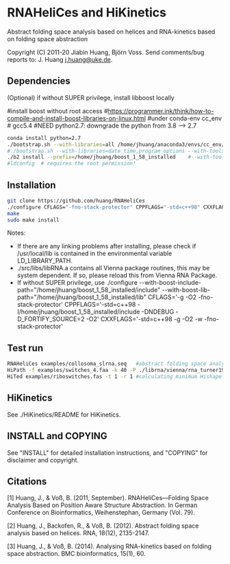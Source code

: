# RNAHeliCes and HiKinetics
Abstract folding space analysis based on helices and RNA-kinetics based on folding space abstraction

Copyright (C) 2011-20 Jiabin Huang, Björn Voss.
Send comments/bug reports to: J. Huang <j.huang@uke.de>.


## Dependencies
(Optional) if without SUPER privilege, install libboost locally
 
#install boost without root access
#https://programmer.ink/think/how-to-compile-and-install-boost-libraries-on-linux.html
#under conda-env cc_env  # gcc5.4
#NEED python2.7: downgrade the python from 3.8 --> 2.7
```sh
conda install python=2.7
./bootstrap.sh --with-libraries=all /home/jhuang/anaconda3/envs/cc_env/bin/x86_64-conda_cos6-linux-gnu-gcc
#./bootstrap.sh --with-libraries=date_time,program_options --with-toolset=gcc
./b2 install --prefix=/home/jhuang/boost_1_58_installed    #--with-toolset=/home/jhuang/anaconda3/envs/cc_env/bin/gcc
#ldconfig  # requires the root permission!
```

## Installation
```sh
git clone https://github.com/huang/RNAHeliCes
./configure CFLAGS="-fno-stack-protector" CPPFLAGS="-std=c++98" CXXFLAGS="-std=c++98 -fno-stack-protector"
make
sudo make install
```
Notes:
  - If there are any linking problems after installing, please check if /usr/local/lib is contained in the environmental variable LD_LIBRARY_PATH. 
  - ./src/libs/libRNA.a contains all Vienna package routines, this may be system dependent. If so, please reload this from Vienna RNA Package.
  - If without SUPER privilege, use 
  ./configure --with-boost-include-path="/home/jhuang/boost_1_58_installed/include" --with-boost-lib-path="/home/jhuang/boost_1_58_installed/lib" CFLAGS='-g -O2 -fno-stack-protector' CPPFLAGS='-std=c++98 -I/home/jhuang/boost_1_58_installed/include -DNDEBUG -D_FORTIFY_SOURCE=2 -O2' CXXFLAGS='-std=c++98 -g -O2 -w -fno-stack-protector'
     
## Test run
```sh
RNAHeliCes examples/collosoma_slrna.seq   #abstract folding space analysis based on helices
HiPath -f examples/switches_4.faa -k 40 -P ./librna/vienna/rna_turner1999.par  #calculating energy barriers of an energy landscape
HiTed examples/riboswitches.fas -t 1 -r 1 #calculating minimum Hishape based Tree edit distance
```

## HiKinetics
See ./HiKinetics/README for HiKinetics.

## INSTALL and COPYING
See "INSTALL"        for detailed installation instructions, and
    "COPYING"        for disclaimer and copyright.
    
## Citations
  [1] Huang, J., & Voß, B. (2011, September). RNAHeliCes—Folding Space Analysis Based on Position Aware Structure Abstraction. In German Conference on Bioinformatics, Weihenstephan, Germany (Vol. 79).
  
  [2] Huang, J., Backofen, R., & Voß, B. (2012). Abstract folding space analysis based on helices. RNA, 18(12), 2135-2147.
  
  [3] Huang, J., & Voß, B. (2014). Analysing RNA-kinetics based on folding space abstraction. BMC bioinformatics, 15(1), 60.
